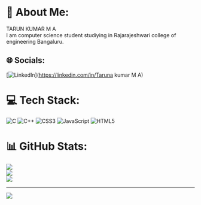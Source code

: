 # 💫 About Me:
TARUN KUMAR M A
<br>
I am computer science student studiying in Rajarajeshwari college of engineering Bangaluru.


## 🌐 Socials:
[![LinkedIn](https://img.shields.io/badge/LinkedIn-%230077B5.svg?logo=linkedin&logoColor=white)](https://linkedin.com/in/Taruna kumar M A) 

# 💻 Tech Stack:
![C](https://img.shields.io/badge/c-%2300599C.svg?style=for-the-badge&logo=c&logoColor=white) ![C++](https://img.shields.io/badge/c++-%2300599C.svg?style=for-the-badge&logo=c%2B%2B&logoColor=white) ![CSS3](https://img.shields.io/badge/css3-%231572B6.svg?style=for-the-badge&logo=css3&logoColor=white) ![JavaScript](https://img.shields.io/badge/javascript-%23323330.svg?style=for-the-badge&logo=javascript&logoColor=%23F7DF1E) ![HTML5](https://img.shields.io/badge/html5-%23E34F26.svg?style=for-the-badge&logo=html5&logoColor=white)
# 📊 GitHub Stats:
![](https://github-readme-stats.vercel.app/api?username=Tarunakumar&theme=vue-dark&hide_border=false&include_all_commits=false&count_private=false)<br/>
![](https://github-readme-streak-stats.herokuapp.com/?user=Tarunakumar&theme=vue-dark&hide_border=false)<br/>
![](https://github-readme-stats.vercel.app/api/top-langs/?username=Tarunakumar&theme=vue-dark&hide_border=false&include_all_commits=false&count_private=false&layout=compact)

---
[![](https://visitcount.itsvg.in/api?id=Tarunakumar&icon=0&color=0)](https://visitcount.itsvg.in)

<!-- Proudly created with GPRM ( https://gprm.itsvg.in ) -->
